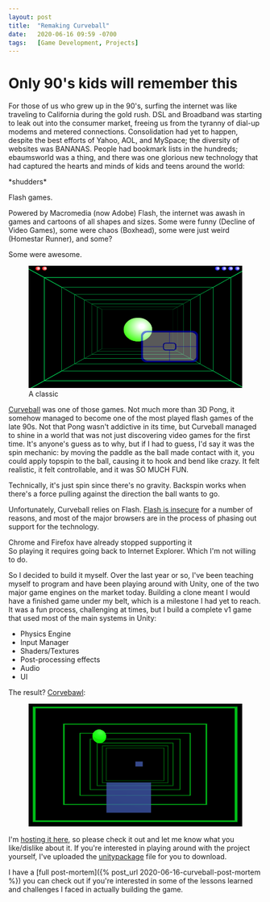 ```yaml
---
layout: post
title:  "Remaking Curveball"
date:   2020-06-16 09:59 -0700
tags:   [Game Development, Projects]
---
```


# Only 90's kids will remember this

For those of us who grew up in the 90's, surfing the internet was like traveling to California during the gold rush. DSL and Broadband was starting to leak out into the consumer market, freeing us from the tyranny of dial-up modems and metered connections. Consolidation had yet to happen, despite the best efforts of Yahoo, AOL, and MySpace; the diversity of websites was BANANAS. People had bookmark lists in the hundreds; <span name="gross">ebaumsworld was a thing,</span> and there was one glorious new technology that had captured the hearts and minds of kids and teens around the world:

<aside name="gross">*shudders*</aside>

Flash games.

Powered by Macromedia (now Adobe) Flash, the internet was awash in games and cartoons of all shapes and sizes. Some were funny (Decline of Video Games), some were chaos (Boxhead), some were just weird (Homestar Runner), and some?

Some were awesome.

<figure><img src="/img/curveball-screenshot.png" alt=""/><figcaption>A classic</figcaption></figure>

<a href="http://curveball-game.com">Curveball</a> was one of those games. Not much more than 3D Pong, it somehow managed to become one of the most played flash games of the late 90s. Not that Pong wasn't addictive in its time, but Curveball managed to shine in a world that was not just discovering video games for the first time. <span name="technical-spin">It's anyone's guess as to why,</span> but if I had to guess, I'd say it was the spin mechanic: by moving the paddle as the ball made contact with it, you could apply topspin to the ball, causing it to hook and bend like crazy. It felt realistic, it felt controllable, and it was SO MUCH FUN.

<aside name="technical-spin">Technically, it's just spin since there's no gravity. Backspin works when there's a force pulling against the direction the ball wants to go.</aside>

Unfortunately, Curveball relies on Flash. <a href="http://reddit.com/r/explainlikeimfive/comments/h7jwsz/eli5_why_is_adobe_flash_so_insecure/">Flash is insecure</a> for a number of reasons, and most of the major browsers are in the process of <span name="no-support">phasing out support for the technology.</span>

<aside name="no-support">Chrome and Firefox have already stopped supporting it</aside> So playing it requires going back to Internet Explorer. Which I'm not willing to do.

So I decided to build it myself. Over the last year or so, I've been teaching myself to program and have been playing around with Unity, one of the two major game engines on the market today. Building a clone meant I would have a finished game under my belt, which is a milestone I had yet to reach. It was a fun process, challenging at times, but I build a complete v1 game that used most of the main systems in Unity:

<ul><li>Physics Engine</li><li>Input Manager</li><li>Shaders/Textures</li><li>Post-processing effects</li><li>Audio</li><li>UI </li></ul>

The result? <a href="https://grahamewatt.com/games/corvebawl/">Corvebawl</a>:

<figure><img src="/img/corvebawl-screenshot.png" alt=""/></figure>

I'm <a href="https://grahamewatt.com/games/corvebawl/">hosting it here</a>, so please check it out and let me know what you like/dislike about it. If you're interested in playing around with the project yourself, I've uploaded the <a href="https://cdn.grahamewatt.com/wp-content/uploads/2020/06/12132224/corvebawl.unitypackage">unitypackage</a> file for you to download.

I have a [full post-mortem]({% post_url 2020-06-16-curveball-post-mortem %}) you can check out if you're interested in some of the lessons learned and challenges I faced in actually building the game.
